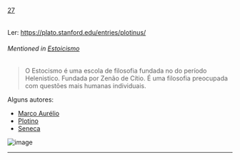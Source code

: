 [27](https://github.com/guilhermeprokisch/guilherme/issues/27) 
###### 

Ler: https://plato.stanford.edu/entries/plotinus/ 


###### Mentioned in [Estoicismo](Estoicismo.md)  
 > O Estocismo é uma escola de filosofia  fundada no do período Helenistico. Fundada por Zenão de Cítio. É uma filosofia preocupada com questões mais humanas individuais. 

Alguns autores:
- [Marco Aurélio](Marco-Aurélio) 
- [Plotino](Plotino.md) 
- [Seneca](Seneca.md)


![image](https://user-images.githubusercontent.com/12011070/91175228-df1ede80-e6b6-11ea-9c48-b161f9ade6bd.png)

-------------------------------------------------------------------------------

